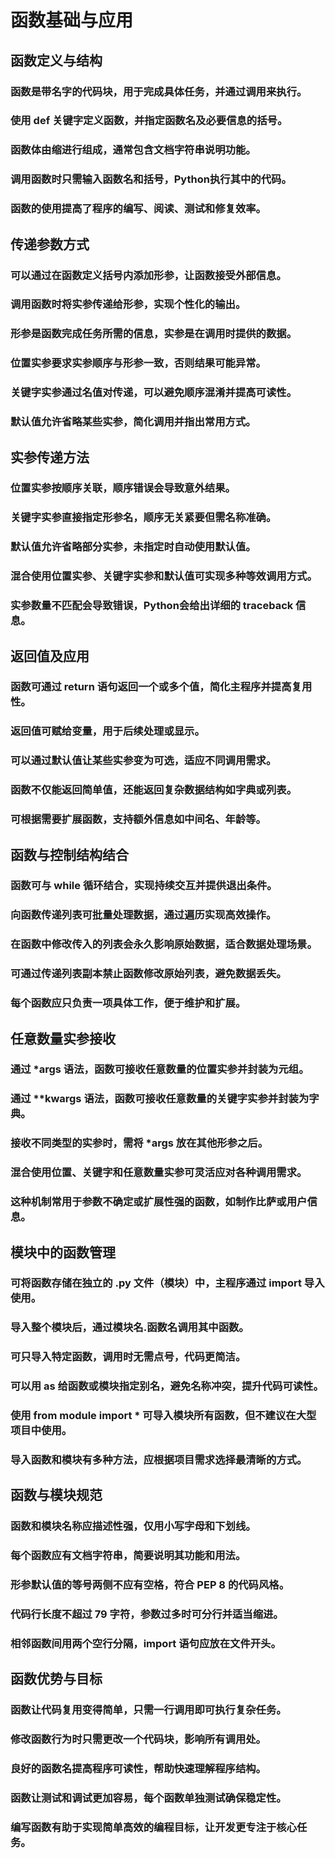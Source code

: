 # 函数基础与应用

## 函数定义与结构
### 函数是带名字的代码块，用于完成具体任务，并通过调用来执行。
### 使用 def 关键字定义函数，并指定函数名及必要信息的括号。
### 函数体由缩进行组成，通常包含文档字符串说明功能。
### 调用函数时只需输入函数名和括号，Python执行其中的代码。
### 函数的使用提高了程序的编写、阅读、测试和修复效率。

## 传递参数方式
### 可以通过在函数定义括号内添加形参，让函数接受外部信息。
### 调用函数时将实参传递给形参，实现个性化的输出。
### 形参是函数完成任务所需的信息，实参是在调用时提供的数据。
### 位置实参要求实参顺序与形参一致，否则结果可能异常。
### 关键字实参通过名值对传递，可以避免顺序混淆并提高可读性。
### 默认值允许省略某些实参，简化调用并指出常用方式。

## 实参传递方法
### 位置实参按顺序关联，顺序错误会导致意外结果。
### 关键字实参直接指定形参名，顺序无关紧要但需名称准确。
### 默认值允许省略部分实参，未指定时自动使用默认值。
### 混合使用位置实参、关键字实参和默认值可实现多种等效调用方式。
### 实参数量不匹配会导致错误，Python会给出详细的 traceback 信息。

## 返回值及应用
### 函数可通过 return 语句返回一个或多个值，简化主程序并提高复用性。
### 返回值可赋给变量，用于后续处理或显示。
### 可以通过默认值让某些实参变为可选，适应不同调用需求。
### 函数不仅能返回简单值，还能返回复杂数据结构如字典或列表。
### 可根据需要扩展函数，支持额外信息如中间名、年龄等。

## 函数与控制结构结合
### 函数可与 while 循环结合，实现持续交互并提供退出条件。
### 向函数传递列表可批量处理数据，通过遍历实现高效操作。
### 在函数中修改传入的列表会永久影响原始数据，适合数据处理场景。
### 可通过传递列表副本禁止函数修改原始列表，避免数据丢失。
### 每个函数应只负责一项具体工作，便于维护和扩展。

## 任意数量实参接收
### 通过 *args 语法，函数可接收任意数量的位置实参并封装为元组。
### 通过 **kwargs 语法，函数可接收任意数量的关键字实参并封装为字典。
### 接收不同类型的实参时，需将 *args 放在其他形参之后。
### 混合使用位置、关键字和任意数量实参可灵活应对各种调用需求。
### 这种机制常用于参数不确定或扩展性强的函数，如制作比萨或用户信息。

## 模块中的函数管理
### 可将函数存储在独立的 .py 文件（模块）中，主程序通过 import 导入使用。
### 导入整个模块后，通过模块名.函数名调用其中函数。
### 可只导入特定函数，调用时无需点号，代码更简洁。
### 可以用 as 给函数或模块指定别名，避免名称冲突，提升代码可读性。
### 使用 from module import * 可导入模块所有函数，但不建议在大型项目中使用。
### 导入函数和模块有多种方法，应根据项目需求选择最清晰的方式。

## 函数与模块规范
### 函数和模块名称应描述性强，仅用小写字母和下划线。
### 每个函数应有文档字符串，简要说明其功能和用法。
### 形参默认值的等号两侧不应有空格，符合 PEP 8 的代码风格。
### 代码行长度不超过 79 字符，参数过多时可分行并适当缩进。
### 相邻函数间用两个空行分隔，import 语句应放在文件开头。

## 函数优势与目标
### 函数让代码复用变得简单，只需一行调用即可执行复杂任务。
### 修改函数行为时只需更改一个代码块，影响所有调用处。
### 良好的函数名提高程序可读性，帮助快速理解程序结构。
### 函数让测试和调试更加容易，每个函数单独测试确保稳定性。
### 编写函数有助于实现简单高效的编程目标，让开发更专注于核心任务。